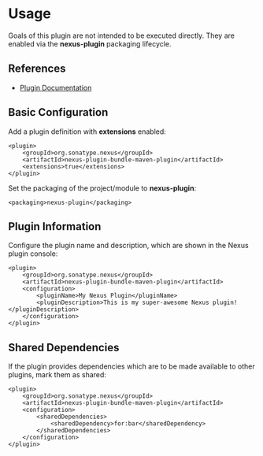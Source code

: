 <!--

    Copyright (c) 2007-2012 Sonatype, Inc. All rights reserved.

    This program is licensed to you under the Apache License Version 2.0,
    and you may not use this file except in compliance with the Apache License Version 2.0.
    You may obtain a copy of the Apache License Version 2.0 at http://www.apache.org/licenses/LICENSE-2.0.

    Unless required by applicable law or agreed to in writing,
    software distributed under the Apache License Version 2.0 is distributed on an
    "AS IS" BASIS, WITHOUT WARRANTIES OR CONDITIONS OF ANY KIND, either express or implied.
    See the Apache License Version 2.0 for the specific language governing permissions and limitations there under.

-->
# Usage

Goals of this plugin are not intended to be executed directly.  They are enabled via the __nexus-plugin__ packaging lifecycle.

## References

* [Plugin Documentation](plugin-info.html)

## Basic Configuration

Add a plugin definition with __extensions__ enabled:

    <plugin>
        <groupId>org.sonatype.nexus</groupId>
        <artifactId>nexus-plugin-bundle-maven-plugin</artifactId>
        <extensions>true</extensions>
    </plugin>

Set the packaging of the project/module to __nexus-plugin__:

    <packaging>nexus-plugin</packaging>

## Plugin Information

Configure the plugin name and description, which are shown in the Nexus plugin console:

    <plugin>
        <groupId>org.sonatype.nexus</groupId>
        <artifactId>nexus-plugin-bundle-maven-plugin</artifactId>
        <configuration>
            <pluginName>My Nexus Plugin</pluginName>
            <pluginDescription>This is my super-awesome Nexus plugin!</pluginDescription>
        </configuration>
    </plugin>

## Shared Dependencies

If the plugin provides dependencies which are to be made available to other plugins, mark them as shared:

    <plugin>
        <groupId>org.sonatype.nexus</groupId>
        <artifactId>nexus-plugin-bundle-maven-plugin</artifactId>
        <configuration>
            <sharedDependencies>
                <sharedDependency>for:bar</sharedDependency>
            </sharedDependencies>
        </configuration>
    </plugin>
